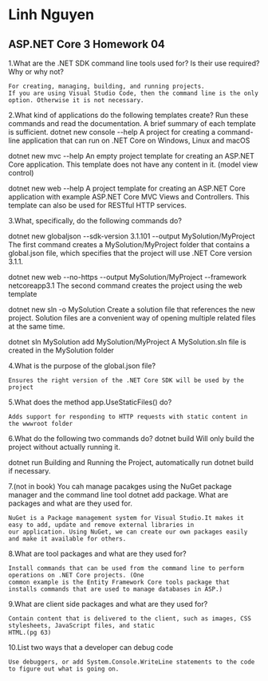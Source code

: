 # Linh Nguyen
## ASP.NET Core 3 Homework 04

1.What are the .NET SDK command line tools used for? Is their use required? Why or why not?

	For creating, managing, building, and running projects.
	If you are using Visual Studio Code, then the command line is the only
	option. Otherwise it is not necessary.

2.What kind of applications do the following templates create? Run these commands and read the
documentation. A brief summary of each template is sufficient.
dotnet new console --help
	A project for creating a command-line application that can run on .NET Core on Windows, Linux and macOS

dotnet new mvc --help
	An empty project template for creating an ASP.NET Core application. This template does not have any content in it. 
	(model view control)

dotnet new web --help
	A project template for creating an ASP.NET Core application with example ASP.NET Core MVC Views and Controllers. 
	This template can also be used for RESTful HTTP services.

3.What, specifically, do the following commands do?

dotnet new globaljson --sdk-version 3.1.101 --output MySolution/MyProject
	The first command creates a MySolution/MyProject folder that contains a global.json file, which specifies that the project
	will use .NET Core version 3.1.1.

dotnet new web --no-https --output MySolution/MyProject --framework netcoreapp3.1
	The second command creates the project using the web template

dotnet new sln -o MySolution
	Create a solution file that references the new project. Solution files are a convenient way of opening
	multiple related files at the same time. 

dotnet sln MySolution add MySolution/MyProject
	A MySolution.sln file is created in the MySolution folder

4.What is the purpose of the global.json file?

	Ensures the right version of the .NET Core SDK will be used by the project

5.What does the method app.UseStaticFiles() do?

	Adds support for responding to HTTP requests with static content in the wwwroot folder

6.What do the following two commands do?
dotnet build
	Will only build the project without actually running it.

dotnet run
	Building and Running the Project, automatically run dotnet build if necessary.

7.(not in book) You cah manage pacakges using the NuGet package manager and the command line tool
dotnet add package. What are packages and what are they used for.

	NuGet is a Package management system for Visual Studio.It makes it easy to add, update and remove external libraries in
	our application. Using NuGet, we can create our own packages easily and make it available for others.

8.What are tool packages and what are they used for?

	Install commands that can be used from the command line to perform operations on .NET Core projects. (One
	common example is the Entity Framework Core tools package that installs commands that are used to manage databases in ASP.)
	
9.What are client side packages and what are they used for?

	Contain content that is delivered to the client, such as images, CSS stylesheets, JavaScript files, and static
	HTML.(pg 63)

10.List two ways that a developer can debug code

	Use debuggers, or add System.Console.WriteLine statements to the code to figure out what is going on.